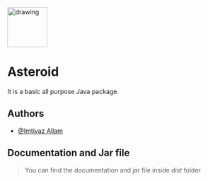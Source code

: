 

<img src="https://a.fsdn.com/allura/p/lib-asteroid/icon?dfabe7d83cc406bcf13a3083bc82c37bb2624550503d46716b9b8a6439d748ea?&w=90" alt="drawing" width="90"/>



# Asteroid

It is a basic all purpose Java package.


## Authors

- [@Imtiyaz Allam](https://github.com/imtiyazallam07)


## Documentation and Jar file

>You can find the documentation and jar file inside _dist_ folder
